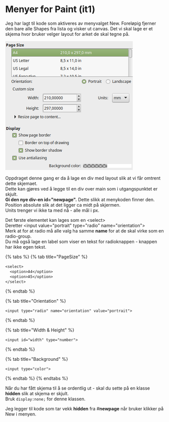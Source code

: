 # Menyer for Paint \(it1\)

Jeg har lagt til kode som aktiveres av menyvalget New. Foreløpig fjerner den bare alle Shapes fra lista og visker ut canvas. Det vi skal lage er et skjema hvor bruker velger layout for arket de skal tegne på.

![Eksemple p&#xE5; &quot;New File&quot; skjema](../.gitbook/assets/newfile.png)

Oppdraget denne gang er da å lage en div med layout slik at vi får omtrent dette skjemaet.  
Dette kan gjøres ved å legge til en div over main som i utgangspunktet er skjult.  
**Gi den nye div-en id="newpage".** Dette slikk at menykoden finner den.  
Position absolute slik at det ligger ca midt på skjermen.  
Units trenger vi ikke ta med nå - alle mål i px.

Det første elementet kan lages som en &lt;select&gt;  
Deretter &lt;input value="portrait" type="radio" name="orientation"&gt;  
Merk at for at radio må alle valg ha samme **name** for at de skal virke som en radio-group.  
Du må også lage en label som viser en tekst for radioknappen - knappen har ikke egen tekst.

{% tabs %}
{% tab title="PageSize" %}
```markup
<select>
  <option>A4</option>
  <option>A5</option>
</select>
```
{% endtab %}

{% tab title="Orientation" %}
```markup
<input type="radio" name="orientation" value="portrait">
```
{% endtab %}

{% tab title="Width & Height" %}
```markup
<input id="width" type="number">
```
{% endtab %}

{% tab title="Background" %}
```markup
<input type="color">
```
{% endtab %}
{% endtabs %}

Når du har fått skjema til å se ordentlig ut - skal du sette på en klasse **hidden** slik at skjema er skjult.  
Bruk `display:none;` for denne klassen.

Jeg legger til kode som tar vekk **hidden** fra \#**newpage** når bruker klikker på New i menyen.

